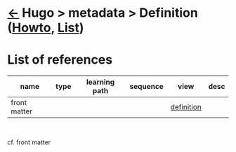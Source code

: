 <head><link rel="stylesheet" href="../../../md.css"/><script src="../../../md.js"></script></head>

[//]: #(Reference)
[Repo_Readme]:  ../README.md
[item_Howto]:   ../howto/metadata_howto.md
[item_List]:   ../list/metadata_list.md

[content_whatis]:      ../whatis/content_whatis
[frontmatter_whatis]:  ../whatis/frontmatter_whatis

# [&larr;][Repo_Readme] Hugo > metadata > Definition ([Howto][Item_Howto], [List][Item_List])
# List of references
|name|type|learning path|sequence|view|desc|
|-|-|-|-|-|-|
|front matter||||[definition][frontmatter_whatis]
<br>

cf. front matter

